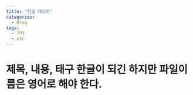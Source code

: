 ```yaml
---
title: "한글 테스트"
categories:
  - Blog
tags:
  - 기타
  - etc
---
```


# 제목, 내용, 태구 한글이 되긴 하지만 파일이름은 영어로 해야 한다.
